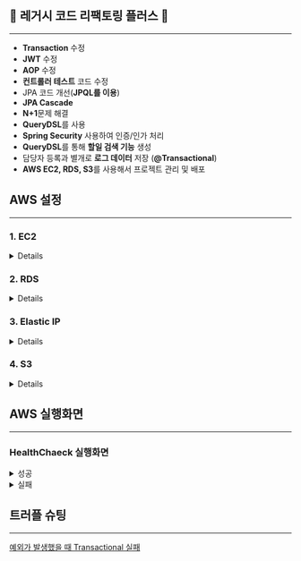 ## 🚫 레거시 코드 리팩토링 플러스 🚫

--------------------------------------------------------------

- **Transaction** 수정
- **JWT** 수정
- **AOP** 수정
- **컨트롤러 테스트** 코드 수정
- JPA 코드 개선(**JPQL를 이용**)
- **JPA Cascade**
- **N+1**문제 해결
- **QueryDSL**를 사용
- **Spring Security** 사용하여 인증/인가 처리
- **QueryDSL**를 통해 **할일 검색 기능** 생성
- 담당자 등록과 별개로 **로그 데이터** 저장 (**@Transactional**)
- **AWS EC2, RDS, S3**를 사용해서 프로젝트 관리 및 배포

## AWS 설정

--------------------------------------------------------------

### 1. EC2
<details>
    <ul>
        <img src="https://github.com/user-attachments/assets/f77f175f-2139-49ce-82a3-6387e0e26e5e" alt="ERD">
    </ul>
</details>

### 2. RDS
<details>
    <ul>
        <img src="https://github.com/user-attachments/assets/041ab223-50f9-42a1-8d5b-cddcf1efb4ac" alt="ERD">
    </ul>
</details>

### 3. Elastic IP
<details>
    <ul>
        <img src="https://github.com/user-attachments/assets/b21cc05a-fdcc-4299-9949-dfd7c7e90420" alt="ERD">
    </ul>
</details>

### 4. S3
<details>
    <ul>
        <img src="https://github.com/user-attachments/assets/fb01f9a5-ae3e-420d-80da-87129eb19802" alt="ERD">
    </ul>
</details>


## AWS 실행화면
--------------------------------------------------------------

### HealthChaeck 실행화면
<details>
    <summary>성공</summary>
    <ul>
        <img src="https://github.com/user-attachments/assets/e61afc46-335f-44ca-a3db-c44d8a6d78a7" alt="ERD">
    </ul>
</details>

<details>
    <summary>실패</summary>
    <ul>
        <img src="https://github.com/user-attachments/assets/14c47fe3-afd6-4059-aca8-c9ff189b7cf7" alt="ERD">
    </ul>
</details>

## 트러플 슈팅
--------------------------------------------------------------
[예외가 발생했을 때 Transactional 실패](https://velog.io/@jhy1/%EC%98%88%EC%99%B8%EA%B0%80-%EB%B0%9C%EC%83%9D%ED%96%88%EC%9D%84-%EB%95%8C-Transactional)

